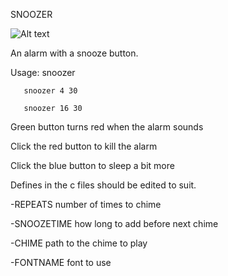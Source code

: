 SNOOZER

![Alt text](https://raw.github.com/moetunes/images/master/others/snoozer.png)

An alarm with a snooze button.

Usage: snoozer <hour> <minute>

       snoozer 4 30

	   snoozer 16 30

Green button turns red when the alarm sounds

Click the red button to kill the alarm

Click the blue button to sleep a bit more

Defines in the c files should be edited to suit.

-REPEATS number of times to chime

-SNOOZETIME how long to add before next chime

-CHIME path to the chime to play

-FONTNAME font to use
